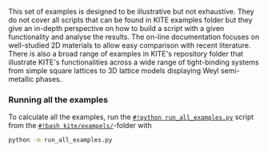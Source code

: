 This set of examples is designed to be illustrative but not exhaustive. They do not cover all scripts that can be found in KITE examples folder but they give an in-depth perspective on how to build a script with a given functionality and analyse the results.
The on-line documentation focuses on well-studied 2D materials to
allow easy comparison with recent literature.
There is also a broad range of examples in KITE's repository folder that illustrate KITE's functionalities across a
wide range of tight-binding systems from simple square lattices to 3D lattice models displaying Weyl
semi-metallic phases.  

### Running all the examples

To calculate all the examples, run the [`#!python run_all_examples.py`][python-script] script from
the [`#!bash kite/exampels/`][examples-folder]-folder with

``` bash
python -m run_all_examples.py
```
[examples-folder]: ../more_examples/additional_examples.md
[python-script]: https://github.com/quantum-kite/kite/blob/master/examples/run_all_examples.py